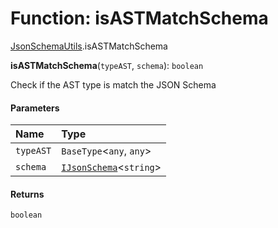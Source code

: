 # Function: isASTMatchSchema

[JsonSchemaUtils](/auto-docs/type-editor/modules/JsonSchemaUtils.md).isASTMatchSchema

**isASTMatchSchema**(`typeAST`, `schema`): `boolean`

Check if the AST type is match the JSON Schema

#### Parameters

| Name | Type |
| :------ | :------ |
| `typeAST` | `BaseType`<`any`, `any`> |
| `schema` | [`IJsonSchema`](/auto-docs/type-editor/interfaces/IJsonSchema.md)<`string`> | [`IJsonSchema`](/auto-docs/type-editor/interfaces/IJsonSchema.md)<`string`>\[] |

#### Returns

`boolean`
